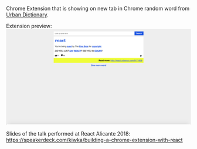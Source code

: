 
Chrome Extension that is showing on new tab in Chrome random word from [Urban Dictionary](https://www.urbandictionary.com/).

Extension preview:
![preview](https://github.com/Kiwka/urban-dictionary-chrome-extension/blob/master/16_22.png?raw=true) 

Slides of the talk performed at React Alicante 2018: https://speakerdeck.com/kiwka/building-a-chrome-extension-with-react
